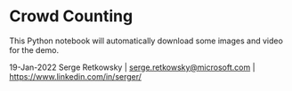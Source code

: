 # Crowd Counting



This Python notebook will automatically download some images and video for the demo.

19-Jan-2022
Serge Retkowsky | serge.retkowsky@microsoft.com | https://www.linkedin.com/in/serger/
